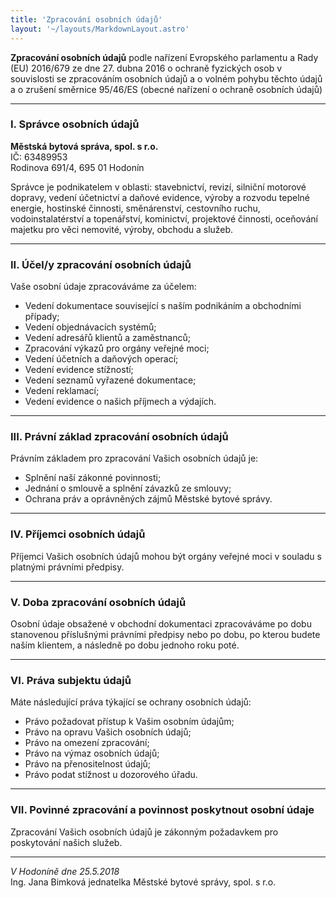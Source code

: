 ```yaml
---
title: 'Zpracování osobních údajů'
layout: '~/layouts/MarkdownLayout.astro'
---
```


**Zpracování osobních údajů** podle nařízení Evropského parlamentu a Rady (EU) 2016/679 ze dne 27. dubna 2016 o ochraně fyzických osob v souvislosti se zpracováním osobních údajů a o volném pohybu těchto údajů a o zrušení směrnice 95/46/ES (obecné nařízení o ochraně osobních údajů)

---

### I. Správce osobních údajů

**Městská bytová správa, spol. s r.o.**  
IČ: 63489953  
Rodinova 691/4, 695 01 Hodonín

Správce je podnikatelem v oblasti: stavebnictví, revizí, silniční motorové dopravy, vedení účetnictví a daňové evidence, výroby a rozvodu tepelné energie, hostinské činnosti, směnárenství, cestovního ruchu, vodoinstalatérství a topenářství, kominictví, projektové činnosti, oceňování majetku pro věci nemovité, výroby, obchodu a služeb.

---

### II. Účel/y zpracování osobních údajů

Vaše osobní údaje zpracováváme za účelem:

- Vedení dokumentace související s naším podnikáním a obchodními případy;
- Vedení objednávacích systémů;
- Vedení adresářů klientů a zaměstnanců;
- Zpracování výkazů pro orgány veřejné moci;
- Vedení účetních a daňových operací;
- Vedení evidence stížností;
- Vedení seznamů vyřazené dokumentace;
- Vedení reklamací;
- Vedení evidence o našich příjmech a výdajích.

---

### III. Právní základ zpracování osobních údajů

Právním základem pro zpracování Vašich osobních údajů je:

- Splnění naší zákonné povinnosti;
- Jednání o smlouvě a splnění závazků ze smlouvy;
- Ochrana práv a oprávněných zájmů Městské bytové správy.

---

### IV. Příjemci osobních údajů

Příjemci Vašich osobních údajů mohou být orgány veřejné moci v souladu s platnými právními předpisy.

---

### V. Doba zpracování osobních údajů

Osobní údaje obsažené v obchodní dokumentaci zpracováváme po dobu stanovenou příslušnými právními předpisy nebo po dobu, po kterou budete naším klientem, a následně po dobu jednoho roku poté.

---

### VI. Práva subjektu údajů

Máte následující práva týkající se ochrany osobních údajů:

- Právo požadovat přístup k Vašim osobním údajům;
- Právo na opravu Vašich osobních údajů;
- Právo na omezení zpracování;
- Právo na výmaz osobních údajů;
- Právo na přenositelnost údajů;
- Právo podat stížnost u dozorového úřadu.

---

### VII. Povinné zpracování a povinnost poskytnout osobní údaje

Zpracování Vašich osobních údajů je zákonným požadavkem pro poskytování našich služeb.

---

_V Hodoníně dne 25.5.2018_  
Ing. Jana Bimková
jednatelka Městské bytové správy, spol. s r.o.
